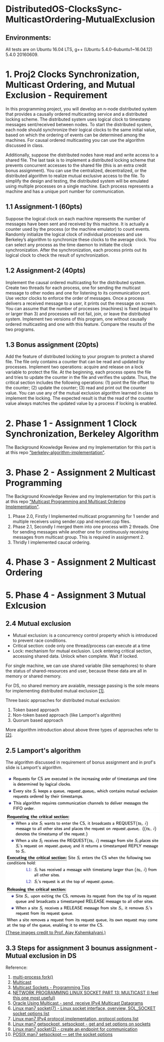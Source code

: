 # DistributedOS-ClocksSync-MulticastOrdering-MutualExclusion

## Environments:

All tests are on Ubuntu 16.04 LTS, g++ (Ubuntu 5.4.0-6ubuntu1~16.04.12) 5.4.0 20160609.

# 1. Proj2 Clocks Synchronization, Multicast Ordering, and Mutual Exclusion - Requirement

In this programming project, you will develop an n-node distributed system that provides a causally ordered multicasting service and a distributed locking scheme. The distributed system uses logical clock to timestamp messages sent/received between nodes. To start the distributed system, each node should synchronize their logical clocks to the same initial value, based on which the ordering of events can be determined among the machines. For causal ordered multicasting you can use the algorithm discussed in class.

Additionally, suppose the distributed nodes have read and write access to a shared file. The last task is to implement a distributed locking scheme that prevents concurrent accesses to the shared file (this is an extra credit bonus assignment). You can use the centralized, decentralized, or the distributed algorithm to realize mutual exclusive access to the file. To simplify the design and testing, the distributed system will be emulated using multiple processes on a single machine. Each process represents a machine and has a unique port number for communication.

## 1.1 Assignment-1 (60pts) 
Suppose the logical clock on each machine represents the number of messages have been sent and received by this machine. It is actually a counter used by the process (or the machine emulator) to count events. Randomly initialize the logical clock of individual processes and use Berkeley’s algorithm to synchronize these clocks to the average clock. You can select any process as the time daemon to initiate the clock synchronization. After the synchronization, each process prints out its logical clock to check the result of synchronization.

## 1.2 Assignment-2 (40pts) 
Implement the causal ordered multicasting for the distributed system. Create two threads for each process, one for sending the multicast message to other nodes and one for listening to its communication port. Use vector clocks to enforce the order of messages. Once a process delivers a received message to a user, it prints out the message on screen. You can assume that the number of processes (machines) is fixed (equal to or larger than 3) and processes will not fail, join, or leave the distributed system. Implement two versions of this program, one without causally ordered multicasting and one with this feature. Compare the results of the two programs.

## 1.3 Bonus assignment (20pts) 
Add the feature of distributed locking to your program to protect a shared file. The file only contains a counter that can be read and updated by processes. Implement two operations: acquire and release on a lock variable to protect the file. At the beginning, each process opens the file and tries to update the counter in the file and verifies the update. Thus, the critical section includes the following operations: (1) point the file offset to the counter; (2) update the counter; (3) read and print out the counter value. You can use any of the mutual exclusion algorithm learned in class to implement the locking. The expected result is that the read of the counter value always matches the updated value by a process if locking is enabled.

# 2. Phase 1 - Assignment 1 Clock Synchronization, Berkeley Algorithm

The Background Knowledge Review and my Implementation for this part is at this repo ["berkeley-algorithm-implementation"](https://github.com/DayuanTan/berkeley-algorithm-implementation/blob/main/README.md).

# 3. Phase 2 - Assignment 2 Multicast Programming 

The Background Knowledge Review and my Implementation for this part is at this repo ["Multicast Programming and Multicast Ordering Implementation"](https://github.com/DayuanTan/multicast-programming-multicast-ordering).

1. Phase 2.0, Firstly I Implemented multicast programming for 1 sender and multiple receivers using sender.cpp and receiver.cpp files.
2. Phase 2.1, Secondly I merged them into one process with 2 threads. One for sending messages while another one for continuously receiving messages from multicast group. This is required in assignment 2.
3. Thridly I implemented caucal ordering.

# 4. Phase 3 - Assignment 2 Multicast Ordering

# 5. Phase 4 - Assignment 3 Mutual Exlcusion



## 2.4 Mutual exclusion

- Mutual exclusion: is a concurrency control property which is introduced to prevent race conditions. 
- Critical section: code only one thread/process can execute at a time 
- Lock: mechanism for mutual exclusion. Lock entering critical section, accessing shared data. Unlock when complete. Wait if locked.

For single machine, we can use shared variable (like semaphores) to share the status of shared-resources and user, because these data are all in memory or shared memory.

For DS, no shared memory are avaiable, message passing is the sole means for implementing distributed mutual exclusion [[1]](https://www.cs.uic.edu/~ajayk/Chapter9.pdf).

Three basic approaches for distributed mutual exclusion:
1. Token based approach
2. Non-token based approach (like Lamport's algorithm)
3. Quorum based approach

More algorithm introduction about above three types of approaches refer to [[2]](https://www.geeksforgeeks.org/mutual-exclusion-in-distributed-system/?ref=lbp).

## 2.5 Lamport's algorithm

The algorithm discussed in requirement of bonus assignment and in prof's slide is Lamport's algorithm.

![](img/lamport1.png)
![](img/lamport2.png)
![](img/lamport3.png)
[(These images credit to Prof. Ajay Kshemkalyani.)](https://www.cs.uic.edu/~ajayk/Chapter9.pdf)


## 3.3 Steps for assignment 3 bounus assignment - Mutual exclusion in DS



Reference:

1. [multi-process fork()](https://www.geeksforgeeks.org/creating-multiple-process-using-fork/)
2. [Multicast](https://tldp.org/HOWTO/Multicast-HOWTO-6.html)
3. [Multicast Sockets - Programming Tips](http://www.cs.unc.edu/~jeffay/dirt/FAQ/comp249-001-F99/mcast-socket.html)
4. [NETWORK PROGRAMMING LINUX SOCKET PART 13: MULTICAST (I feel this one most useful)](https://www.tenouk.com/Module41c.html)
5. [Oracle Using Multicast - send, receive IPv4 Multicast Datagrams](https://docs.oracle.com/cd/E23824_01/html/821-1602/sockets-137.html)
6. [Linux man7 socket(7) - Linux socket interface, overview, SOL_SOCKET socket options list](https://man7.org/linux/man-pages/man7/socket.7.html)
7. [Linux man7 IPv4 protocol implementation, protocol options list](https://man7.org/linux/man-pages/man7/ip.7.html)
8. [Linux man7 getsockopt, setsockopt - get and set options on sockets](https://man7.org/linux/man-pages/man2/setsockopt.2.html)
9. [Linux man7 socket(2) - create an endpoint for communication](https://man7.org/linux/man-pages/man2/socket.2.html)
10. [POSIX man7 setsockopt — set the socket options](https://man7.org/linux/man-pages/man3/setsockopt.3p.html)
